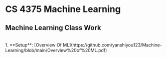 # CS 4375 Machine Learning
## Machine Learning Class Work
<br>
1. **Setup**: [Overview Of ML](https://github.com/yanshiyou123/Machine-Learning/blob/main/Overview%20of%20ML.pdf)
